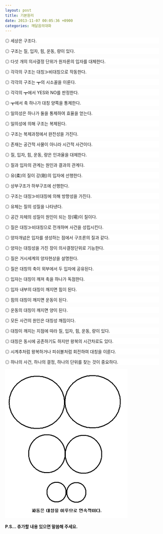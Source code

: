 ```yaml
---
layout: post
title: 기본원리
date: 2013-11-07 00:05:36 +0900
categories: 깨달음의대화
---
```

  


<p style="BACKGROUND: #ffffff; mso-pagination: none; mso-padding-alt: 0pt 0pt 0pt 0pt" class="0">
  ◎ 세상은 구조다.
</p>

<p style="BACKGROUND: #ffffff; mso-pagination: none; mso-padding-alt: 0pt 0pt 0pt 0pt" class="0">
  ◎ 구조는 질, 입자, 힘, 운동, 량이 있다.
</p>

<p style="BACKGROUND: #ffffff; mso-pagination: none; mso-padding-alt: 0pt 0pt 0pt 0pt" class="0">
  ◎ 다섯 개의 의사결정 단위가 원자론의 입자를 대체한다.
</p>

<p style="BACKGROUND: #ffffff; mso-pagination: none; mso-padding-alt: 0pt 0pt 0pt 0pt" class="0">
  ◎ 각각의 구조는 대칭≫비대칭으로 작동한다.
</p>

<p style="BACKGROUND: #ffffff; mso-pagination: none; mso-padding-alt: 0pt 0pt 0pt 0pt" class="0">
  ◎ 각각의 구조는 ┳의 시소꼴을 이룬다.
</p>

<p style="BACKGROUND: #ffffff; mso-pagination: none; mso-padding-alt: 0pt 0pt 0pt 0pt" class="0">
  ◎ 각각의 ┳에서 YES와 NO를 판정한다.
</p>

<p style="BACKGROUND: #ffffff; mso-pagination: none; mso-padding-alt: 0pt 0pt 0pt 0pt" class="0">
  ◎ ┳에서 축 하나가 대칭 양쪽을 통제한다.
</p>

<p style="BACKGROUND: #ffffff; mso-pagination: none; mso-padding-alt: 0pt 0pt 0pt 0pt" class="0">
  ◎ 일의성은 하나가 둘을 통제하여 효율을 얻는다.
</p>

<p style="BACKGROUND: #ffffff; mso-pagination: none; mso-padding-alt: 0pt 0pt 0pt 0pt" class="0">
  ◎ 일의성에 의해 구조는 복제된다.
</p>

<p style="BACKGROUND: #ffffff; mso-pagination: none; mso-padding-alt: 0pt 0pt 0pt 0pt" class="0">
  ◎ 구조는 복제과정에서 완전성을 가진다.
</p>

<p style="BACKGROUND: #ffffff; mso-pagination: none; mso-padding-alt: 0pt 0pt 0pt 0pt" class="0">
  ◎ 존재는 공간적 사물이 아니라 시간적 사건이다.
</p>

<p style="BACKGROUND: #ffffff; mso-pagination: none; mso-padding-alt: 0pt 0pt 0pt 0pt" class="0">
  ◎ 질, 입자, 힘, 운동, 량은 인과율을 대체한다.
</p>

<p style="BACKGROUND: #ffffff; mso-pagination: none; mso-padding-alt: 0pt 0pt 0pt 0pt" class="0">
  ◎ 질과 입자의 관계는 원인과 결과의 관계다.
</p>

<p style="BACKGROUND: #ffffff; mso-pagination: none; mso-padding-alt: 0pt 0pt 0pt 0pt" class="0">
  ◎ 유(柔)의 질이 강(剛)의 입자에 선행한다.
</p>

<p style="BACKGROUND: #ffffff; mso-pagination: none; mso-padding-alt: 0pt 0pt 0pt 0pt" class="0">
  ◎ 상부구조가 하부구조에 선행한다.
</p>

<p style="BACKGROUND: #ffffff; mso-pagination: none; mso-padding-alt: 0pt 0pt 0pt 0pt" class="0">
  ◎ 구조는 대칭≫비대칭에 의해 방향성을 가진다.
</p>

<p style="BACKGROUND: #ffffff; mso-pagination: none; mso-padding-alt: 0pt 0pt 0pt 0pt" class="0">
  ◎ 유체는 질의 성질을 나타낸다.
</p>

<p style="BACKGROUND: #ffffff; mso-pagination: none; mso-padding-alt: 0pt 0pt 0pt 0pt" class="0">
  ◎ 공간 자체의 성질이 원인이 되는 장(場)이 질이다.
</p>

<p style="BACKGROUND: #ffffff; mso-pagination: none; mso-padding-alt: 0pt 0pt 0pt 0pt" class="0">
  ◎ 질은 대칭≫비대칭으로 전개하며 사건을 성립시킨다.
</p>

<p style="BACKGROUND: #ffffff; mso-pagination: none; mso-padding-alt: 0pt 0pt 0pt 0pt" class="0">
  ◎ 양자개념은 입자를 생성하는 점에서 구조론의 질과 같다.
</p>

<p style="BACKGROUND: #ffffff; mso-pagination: none; mso-padding-alt: 0pt 0pt 0pt 0pt" class="0">
  ◎ 양자는 대칭성을 가진 장이 의사결정단위로 기능한다.
</p>

<p style="BACKGROUND: #ffffff; mso-pagination: none; mso-padding-alt: 0pt 0pt 0pt 0pt" class="0">
  ◎ 질은 거시세계의 양자현상을 설명한다.
</p>

<p style="BACKGROUND: #ffffff; mso-pagination: none; mso-padding-alt: 0pt 0pt 0pt 0pt" class="0">
  ◎ 질은 대칭의 축이 외부에서 두 입자에 공유된다.
</p>

<p style="BACKGROUND: #ffffff; mso-pagination: none; mso-padding-alt: 0pt 0pt 0pt 0pt" class="0">
  ◎ 입자는 대칭이 깨져 축을 하나가 독점한다.
</p>

<p style="BACKGROUND: #ffffff; mso-pagination: none; mso-padding-alt: 0pt 0pt 0pt 0pt" class="0">
  ◎ 입자 내부의 대칭이 깨지면 힘이 된다.
</p>

<p style="BACKGROUND: #ffffff; mso-pagination: none; mso-padding-alt: 0pt 0pt 0pt 0pt" class="0">
  ◎ 힘의 대칭이 깨지면 운동이 된다.
</p>

<p style="BACKGROUND: #ffffff; mso-pagination: none; mso-padding-alt: 0pt 0pt 0pt 0pt" class="0">
  ◎ 운동의 대칭이 깨지면 양이 된다.
</p>

<p style="BACKGROUND: #ffffff; mso-pagination: none; mso-padding-alt: 0pt 0pt 0pt 0pt" class="0">
  ◎ 모든 사건의 원인은 대칭성 깨짐이다.
</p>

<p style="BACKGROUND: #ffffff; mso-pagination: none; mso-padding-alt: 0pt 0pt 0pt 0pt" class="0">
  ◎ 대칭이 깨지는 지점에 따라 질, 입자, 힘, 운동, 량이 있다.
</p>

<p style="BACKGROUND: #ffffff; mso-pagination: none; mso-padding-alt: 0pt 0pt 0pt 0pt" class="0">
  ◎ 대칭은 동시에 공존하기도 하지만 왕복의 시간차로도 있다.
</p>

<p style="BACKGROUND: #ffffff; mso-pagination: none; mso-padding-alt: 0pt 0pt 0pt 0pt" class="0">
  ◎ 시계추처럼 왕복하거나 피쉬볼처럼 회전하여 대칭을 이룬다.
</p>

<p style="BACKGROUND: #ffffff; mso-pagination: none; mso-padding-alt: 0pt 0pt 0pt 0pt" class="0">
  ◎ 하나의 사건, 하나의 결정, 하나의 단위를 찾는 것이 중요하다.
</p>

<img alt="3.GIF" src="files/attach/images/198/688/406/3.GIF" width="401" height="489" />

  


  


  


**P.S... 츄가할 내용 있으면 말씀해 주세요.**